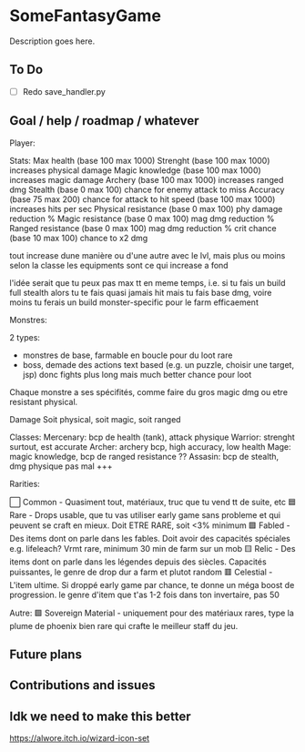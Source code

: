 # SomeFantasyGame

Description goes here.

## To Do

- [ ] Redo save_handler.py

## Goal / help / roadmap / whatever

Player:

Stats:
Max health (base 100 max 1000)
Strenght (base 100 max 1000) increases physical damage
Magic knowledge (base 100 max 1000) increases magic damage
Archery (base 100 max 1000) increases ranged dmg
Stealth (base 0 max 100) chance for enemy attack to miss
Accuracy (base 75 max 200) chance for attack to hit
speed (base 100 max 1000) increases hits per sec
Physical resistance (base 0 max 100) phy damage reduction %
Magic resistance (base 0 max 100) mag dmg reduction %
Ranged resistance (base 0 max 100) mag dmg reduction %
crit chance (base 10 max 100) chance to x2 dmg

tout increase dune manière ou d'une autre avec le lvl, mais plus ou moins selon la classe
les equipments sont ce qui increase a fond

l'idée serait que tu peux pas max tt en meme temps, i.e. si tu fais un build full stealth alors tu te fais quasi jamais hit mais tu fais base dmg, voire moins
tu ferais un build monster-specific pour le farm efficaement

Monstres:

2 types:

- monstres de base, farmable en boucle pour du loot rare
- boss, demade des actions text based (e.g. un puzzle, choisir une target, jsp) donc fights plus long mais much better chance pour loot

Chaque monstre a ses spécifités, comme faire du gros magic dmg ou etre resistant physical.

Damage
Soit physical, soit magic, soit ranged

Classes:
Mercenary: bcp de health (tank), attack physique
Warrior: strenght surtout, est accurate
Archer: archery bcp, high accuracy, low health
Mage: magic knowledge, bcp de ranged resistance ??
Assasin: bcp de stealth, dmg physique pas mal
+++

Rarities:

⬜️ Common - Quasiment tout, matériaux, truc que tu vend tt de suite, etc
🟦 Rare - Drops usable, que tu vas utiliser early game sans probleme et qui peuvent se craft en mieux. Doit ETRE RARE, soit <3% minimum
🟪 Fabled - Des items dont on parle dans les fables. Doit avoir des capacités spéciales e.g. lifeleach? Vrmt rare, minimum 30 min de farm sur un mob
🟨 Relic - Des items dont on parle dans les légendes depuis des siècles. Capacités puissantes, le genre de drop dur a farm et plutot random
🟥 Celestial - L'item ultime. Si droppé early game par chance, te donne un méga boost de progression. le genre d'item que t'as 1-2 fois dans ton invertaire, pas 50

Autre: 🟩 Sovereign Material - uniquement pour des matériaux rares, type la plume de phoenix bien rare qui crafte le meilleur staff du jeu.

## Future plans

## Contributions and issues

## Idk we need to make this better

https://alwore.itch.io/wizard-icon-set
